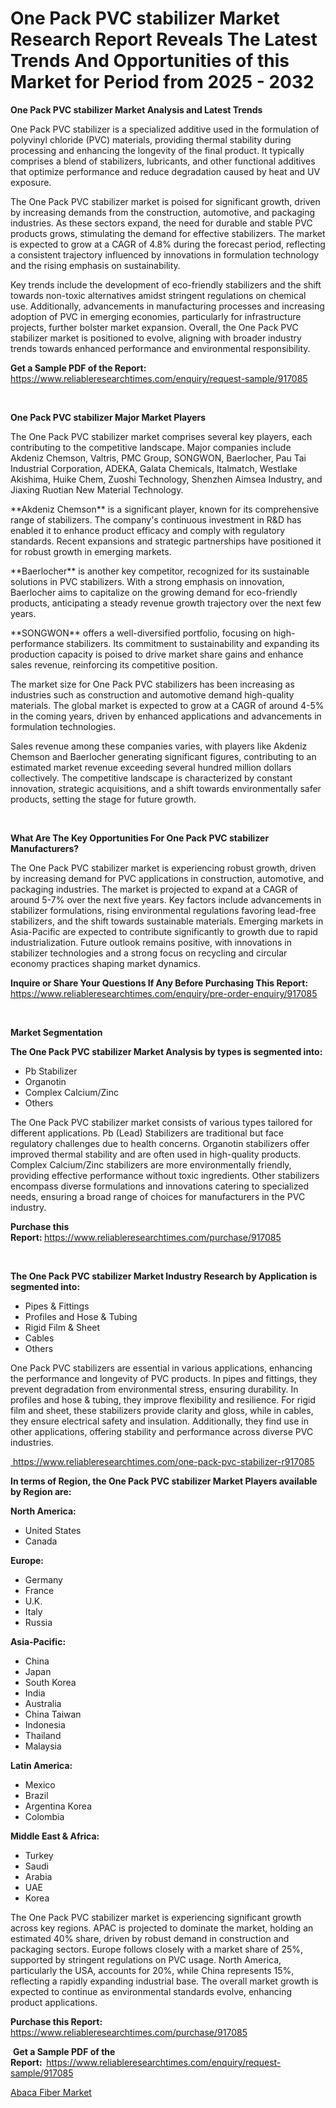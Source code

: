 <p><h1>One Pack PVC stabilizer Market Research Report Reveals The Latest Trends And Opportunities of this Market for Period from 2025 - 2032</h1></p><p><strong>One Pack PVC stabilizer Market Analysis and Latest Trends</strong></p>
<p><p>One Pack PVC stabilizer is a specialized additive used in the formulation of polyvinyl chloride (PVC) materials, providing thermal stability during processing and enhancing the longevity of the final product. It typically comprises a blend of stabilizers, lubricants, and other functional additives that optimize performance and reduce degradation caused by heat and UV exposure. </p><p>The One Pack PVC stabilizer market is poised for significant growth, driven by increasing demands from the construction, automotive, and packaging industries. As these sectors expand, the need for durable and stable PVC products grows, stimulating the demand for effective stabilizers. The market is expected to grow at a CAGR of 4.8% during the forecast period, reflecting a consistent trajectory influenced by innovations in formulation technology and the rising emphasis on sustainability.</p><p>Key trends include the development of eco-friendly stabilizers and the shift towards non-toxic alternatives amidst stringent regulations on chemical use. Additionally, advancements in manufacturing processes and increasing adoption of PVC in emerging economies, particularly for infrastructure projects, further bolster market expansion. Overall, the One Pack PVC stabilizer market is positioned to evolve, aligning with broader industry trends towards enhanced performance and environmental responsibility.</p></p>
<p><strong>Get a Sample PDF of the Report:&nbsp;</strong> <a href="https://www.reliableresearchtimes.com/enquiry/request-sample/917085?utm_campaign=2199&utm_medium=2&utm_source=Github&utm_content=ia&utm_term=01042025&utm_id=one-pack-pvc-stabilizer">https://www.reliableresearchtimes.com/enquiry/request-sample/917085</a></p>
<p>&nbsp;</p>
<p><strong>One Pack PVC stabilizer Major Market Players</strong></p>
<p><p>The One Pack PVC stabilizer market comprises several key players, each contributing to the competitive landscape. Major companies include Akdeniz Chemson, Valtris, PMC Group, SONGWON, Baerlocher, Pau Tai Industrial Corporation, ADEKA, Galata Chemicals, Italmatch, Westlake Akishima, Huike Chem, Zuoshi Technology, Shenzhen Aimsea Industry, and Jiaxing Ruotian New Material Technology.</p><p>**Akdeniz Chemson** is a significant player, known for its comprehensive range of stabilizers. The company's continuous investment in R&D has enabled it to enhance product efficacy and comply with regulatory standards. Recent expansions and strategic partnerships have positioned it for robust growth in emerging markets.</p><p>**Baerlocher** is another key competitor, recognized for its sustainable solutions in PVC stabilizers. With a strong emphasis on innovation, Baerlocher aims to capitalize on the growing demand for eco-friendly products, anticipating a steady revenue growth trajectory over the next few years.</p><p>**SONGWON** offers a well-diversified portfolio, focusing on high-performance stabilizers. Its commitment to sustainability and expanding its production capacity is poised to drive market share gains and enhance sales revenue, reinforcing its competitive position.</p><p>The market size for One Pack PVC stabilizers has been increasing as industries such as construction and automotive demand high-quality materials. The global market is expected to grow at a CAGR of around 4-5% in the coming years, driven by enhanced applications and advancements in formulation technologies.</p><p>Sales revenue among these companies varies, with players like Akdeniz Chemson and Baerlocher generating significant figures, contributing to an estimated market revenue exceeding several hundred million dollars collectively. The competitive landscape is characterized by constant innovation, strategic acquisitions, and a shift towards environmentally safer products, setting the stage for future growth.</p></p>
<p>&nbsp;</p>
<p><strong>What Are The Key Opportunities For One Pack PVC stabilizer Manufacturers?</strong></p>
<p><p>The One Pack PVC stabilizer market is experiencing robust growth, driven by increasing demand for PVC applications in construction, automotive, and packaging industries. The market is projected to expand at a CAGR of around 5-7% over the next five years. Key factors include advancements in stabilizer formulations, rising environmental regulations favoring lead-free stabilizers, and the shift towards sustainable materials. Emerging markets in Asia-Pacific are expected to contribute significantly to growth due to rapid industrialization. Future outlook remains positive, with innovations in stabilizer technologies and a strong focus on recycling and circular economy practices shaping market dynamics.</p></p>
<p><strong>Inquire or Share Your Questions If Any Before Purchasing This Report:</strong> <a href="https://www.reliableresearchtimes.com/enquiry/pre-order-enquiry/917085?utm_campaign=2199&utm_medium=2&utm_source=Github&utm_content=ia&utm_term=01042025&utm_id=one-pack-pvc-stabilizer">https://www.reliableresearchtimes.com/enquiry/pre-order-enquiry/917085</a></p>
<p>&nbsp;</p>
<p><strong>Market Segmentation</strong></p>
<p><strong>The One Pack PVC stabilizer Market Analysis by types is segmented into:</strong></p>
<p><ul><li>Pb Stabilizer</li><li>Organotin</li><li>Complex Calcium/Zinc</li><li>Others</li></ul></p>
<p><p>The One Pack PVC stabilizer market consists of various types tailored for different applications. Pb (Lead) Stabilizers are traditional but face regulatory challenges due to health concerns. Organotin stabilizers offer improved thermal stability and are often used in high-quality products. Complex Calcium/Zinc stabilizers are more environmentally friendly, providing effective performance without toxic ingredients. Other stabilizers encompass diverse formulations and innovations catering to specialized needs, ensuring a broad range of choices for manufacturers in the PVC industry.</p></p>
<p><strong>Purchase this Report:&nbsp;</strong><a href="https://www.reliableresearchtimes.com/purchase/917085?utm_campaign=2199&utm_medium=2&utm_source=Github&utm_content=ia&utm_term=01042025&utm_id=one-pack-pvc-stabilizer">https://www.reliableresearchtimes.com/purchase/917085</a></p>
<p>&nbsp;</p>
<p><strong>The One Pack PVC stabilizer Market Industry Research by Application is segmented into:</strong></p>
<p><ul><li>Pipes & Fittings</li><li>Profiles and Hose & Tubing</li><li>Rigid Film & Sheet</li><li>Cables</li><li>Others</li></ul></p>
<p><p>One Pack PVC stabilizers are essential in various applications, enhancing the performance and longevity of PVC products. In pipes and fittings, they prevent degradation from environmental stress, ensuring durability. In profiles and hose & tubing, they improve flexibility and resilience. For rigid film and sheet, these stabilizers provide clarity and gloss, while in cables, they ensure electrical safety and insulation. Additionally, they find use in other applications, offering stability and performance across diverse PVC industries.</p></p>
<p><a href="https://www.reliableresearchtimes.com/one-pack-pvc-stabilizer-r917085?utm_campaign=2199&utm_medium=2&utm_source=Github&utm_content=ia&utm_term=01042025&utm_id=one-pack-pvc-stabilizer">&nbsp;https://www.reliableresearchtimes.com/one-pack-pvc-stabilizer-r917085</a></p>
<p><strong>In terms of Region, the One Pack PVC stabilizer Market Players available by Region are:</strong></p>
<p>
    <p> <strong> North America: </strong>
        <ul>
            <li>United States</li>
            <li>Canada</li>
        </ul>
        </p> 
    <p> <strong> Europe: </strong>
        <ul>
            <li>Germany</li>
            <li>France</li>
            <li>U.K.</li>
            <li>Italy</li>
            <li>Russia</li>
        </ul>
        </p> 
    <p> <strong> Asia-Pacific: </strong>
        <ul>
            <li>China</li>
            <li>Japan</li>
            <li>South Korea</li>
            <li>India</li>
            <li>Australia</li>
            <li>China Taiwan</li>
            <li>Indonesia</li>
            <li>Thailand</li>
            <li>Malaysia</li>
        </ul>
        </p> 
    <p> <strong> Latin America: </strong>
        <ul>
            <li>Mexico</li>
            <li>Brazil</li>
            <li>Argentina Korea</li>
            <li>Colombia</li>
        </ul>
        </p> 
    <p> <strong> Middle East & Africa: </strong>
        <ul>
            <li>Turkey</li>
            <li>Saudi</li>
            <li>Arabia</li>
            <li>UAE</li>
            <li>Korea</li>
        </ul>
    </p>
    </p>
<p><p>The One Pack PVC stabilizer market is experiencing significant growth across key regions. APAC is projected to dominate the market, holding an estimated 40% share, driven by robust demand in construction and packaging sectors. Europe follows closely with a market share of 25%, supported by stringent regulations on PVC usage. North America, particularly the USA, accounts for 20%, while China represents 15%, reflecting a rapidly expanding industrial base. The overall market growth is expected to continue as environmental standards evolve, enhancing product applications.</p></p>
<p><strong>Purchase this Report: </strong><a href="https://www.reliableresearchtimes.com/purchase/917085?utm_campaign=2199&utm_medium=2&utm_source=Github&utm_content=ia&utm_term=01042025&utm_id=one-pack-pvc-stabilizer">https://www.reliableresearchtimes.com/purchase/917085</a></p>
<p>&nbsp;<strong>Get a Sample PDF of the Report:&nbsp;&nbsp;</strong><a href="https://www.reliableresearchtimes.com/enquiry/request-sample/917085?utm_campaign=2199&utm_medium=2&utm_source=Github&utm_content=ia&utm_term=01042025&utm_id=one-pack-pvc-stabilizer">https://www.reliableresearchtimes.com/enquiry/request-sample/917085</a></p>
<p><strong></strong></p>
<p><p><a href="https://github.com/SamiaChowdhury801/Market-Research-Report-List-2/blob/main/abaca-fiber-market.md?utm_campaign=2199&utm_medium=2&utm_source=Github&utm_content=ia&utm_term=01042025&utm_id=one-pack-pvc-stabilizer">Abaca Fiber Market</a></p></p>